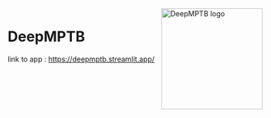 <img align="right" src="docs/RiboaTaxa_Icon.png" width="200" alt="DeepMPTB logo"/>

# DeepMPTB

link to app : https://deepmptb.streamlit.app/
